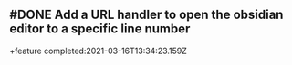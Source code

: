 ## #DONE Add a URL handler to open the obsidian editor to a specific line number

+feature completed:2021-03-16T13:34:23.159Z
<!-- order:5 archived:true archivedAt:2025-01-11T14:30:11-05:00 originalPath:README.md originalLine:24 -->


